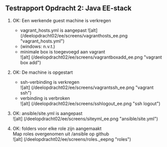 ## Testrapport Opdracht 2: Java EE-stack

1. OK: Een werkende guest machine is verkregen  
   * vagrant_hosts.yml is aangepast
    ![alt] (/deelopdracht02/ee/screens/vagranthosts_ee.png "vagrant_hosts.yml")
   * (windows: n.v.t.)
   * minimale box is toegevoegd aan vagrant  
    ![alt] (/deelopdracht02/ee/screens/vagrantboxadd_ee.png "vagrant box add")

2. OK: De machine is opgestart
   * ssh-verbinding is verkregen  
    ![alt] (/deelopdracht02/ee/screens/vagrantssh_ee.png "vagrant ssh")
   * verbinding is verbroken  
    ![alt] (/deelopdracht02/ee/screens/sshlogout_ee.png "ssh logout")

3. OK: ansible/site.yml is aangepast  
    ![alt] (/deelopdracht02/ee/screens/siteyml_ee.png "ansible/site.yml")

4. OK: folders voor elke role zijn aangemaakt  
    Map roles overgenomen uit /ansible op github  
    ![alt] (/deelopdracht02/ee/screens/roles._eepng "roles")

